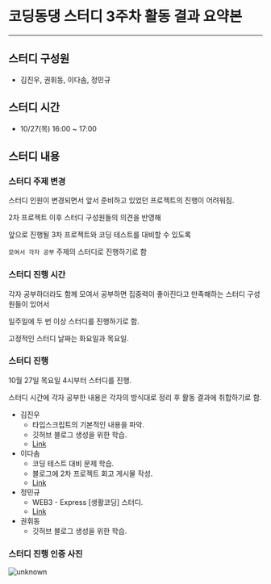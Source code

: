 # 코딩동댕 스터디 3주차 활동 결과 요약본

---

## 스터디 구성원

-   김진우, 권휘동, 이다솜, 정민규

## 스터디 시간

-   10/27(목) 16:00 ~ 17:00

## 스터디 내용

### 스터디 주제 변경

스터디 인원이 변경되면서 앞서 준비하고 있었던 프로젝트의 진행이 어려워짐.

2차 프로젝트 이후 스터디 구성원들의 의견을 반영해

앞으로 진행될 3차 프로젝트와 코딩 테스트를 대비할 수 있도록

`모여서 각자 공부` 주제의 스터디로 진행하기로 함

### 스터디 진행 시간

각자 공부하더라도 함께 모여서 공부하면 집중력이 좋아진다고 만족해하는 스터디 구성원들이 있어서

일주일에 두 번 이상 스터디를 진행하기로 함.

고정적인 스터디 날짜는 화요일과 목요일.

### 스터디 진행

10월 27일 목요일 4시부터 스터디를 진행.

스터디 시간에 각자 공부한 내용은 각자의 방식대로 정리 후 활동 결과에 취합하기로 함.

-   김진우
    -   타입스크립트의 기본적인 내용을 파악.
    -   깃허브 블로그 생성을 위한 학습.
    -   [Link](https://0126kjw.github.io/typescript/2022/10/28/5분-안에-보는-TypeScript.html)
-   이다솜
    -   코딩 테스트 대비 문제 학습.
    -   블로그에 2차 프로젝트 회고 게시물 작성.
    -   [Link](https://velog.io/@94lfnv/React-회원가입-구현하기)
-   정민규
    -   WEB3 - Express [생활코딩] 스터디.
    -   [Link](https://www.notion.so/WEB3-Express-1-5-2-10-24-10-29-56af7423c4184c60ab5813e01050dd4e)
-   권휘동
    -   깃허브 블로그 생성을 위한 학습.

### 스터디 진행 인증 사진

![unknown](https://user-images.githubusercontent.com/108377235/200119398-5edd52aa-869d-4059-b28b-862bd3f1802a.png)
